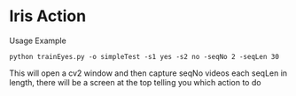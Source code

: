 # Iris Action
Usage Example
```
python trainEyes.py -o simpleTest -s1 yes -s2 no -seqNo 2 -seqLen 30
```
This will open a cv2 window and then capture seqNo videos each seqLen in length, there will be a screen at the top telling you which action to do 
